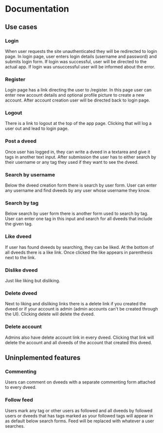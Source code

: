 # Documentation

## Use cases

### Login

When user requests the site unauthenticated they will be redirected to login page. In login page, user enters login details (username and password) and submits login form. If login was successful, user will be directed to the actual app. If login was unsuccessful user will be informed about the error.

### Register

Login page has a link directing the user to /register. In this page user can enter new account details and optional profile picture to create a new account. After account creation user will be directed back to login page.

### Logout

There is a link to logout at the top of the app page. Clicking that will log a user out and lead to login page.

### Post a dveed

Once user has logged in, they can write a dveed in a textarea and give it tags in another text input. After submission the user has to either search by their username or any tag they used if they want to see the dveed.

### Search by username

Below the dveed creation form there is search by user form. User can enter any username and find dveeds by any user whose username they know. 

### Search by tag

Below search by user form there is another form used to search by tag. User can enter one tag in this input and search for all dveeds that include the given tag.

### Like dveed

If user has found dveeds by searching, they can be liked. At the bottom of all dveeds there is a like link. Once clicked the like appears in parenthesis next to the link.

### Dislike dveed

Just like liking but disliking.

### Delete dveed

Next to liking and disliking links there is a delete link if you created the dveed or if your account is admin (admin accounts can't be created through the UI). Clicking delete will delete the dveed.

### Delete account

Admins also have delete account link in every dveed. Clicking that link will delete the account and all dveeds of the account that created this dveed. 

## Uninplemented features

### Commenting

Users can comment on dveeds with a separate commenting form attached to every dveed.

### Follow feed

Users mark any tag or other users as followed and all dveeds by followed users or dveeds that has tags marked as your followed tags will appear in as default below search forms. Feed will be replaced with whatever a user searches. 
